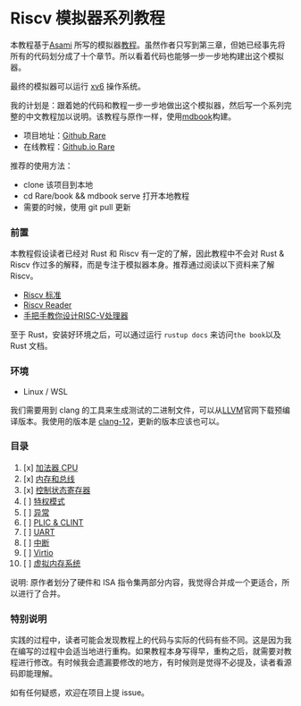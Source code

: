 # Riscv 模拟器系列教程

本教程基于[Asami](https://github.com/d0iasm) 所写的模拟器[教程](https://book.rvemu.app/)。虽然作者只写到第三章，但她已经事先将所有的代码划分成了十个章节。所以看着代码也能够一步一步地构建出这个模拟器。

最终的模拟器可以运行 [xv6](https://pdos.csail.mit.edu/6.828/2012/xv6.html) 操作系统。


我的计划是：跟着她的代码和教程一步一步地做出这个模拟器，然后写一个系列完整的中文教程加以说明。该教程与原作一样，使用[mdbook](https://github.com/rust-lang/mdBook)构建。

+ 项目地址：[Github Rare](https://github.com/siriusdemon/Rare)
+ 在线教程：[Github.io Rare](https://siriusdemon.github.io/Rare/)

推荐的使用方法：

+ clone 该项目到本地
+ cd Rare/book && mdbook serve 打开本地教程
+ 需要的时候，使用 git pull 更新

### 前置

本教程假设读者已经对 Rust 和 Riscv 有一定的了解，因此教程中不会对 Rust & Riscv 作过多的解释，而是专注于模拟器本身。推荐通过阅读以下资料来了解 Riscv。

+ [Riscv 标准](https://riscv.org/technical/specifications/)
+ [Riscv Reader](https://zh.webbooksnow.art/dl/16429281/d4417e)
+ [手把手教你设计RISC-V处理器](https://zh.webbooksnow.art/book/18067855/bd7a8a)

至于 Rust，安装好环境之后，可以通过运行 `rustup docs` 来访问`the book`以及 Rust 文档。


### 环境

+ Linux / WSL

我们需要用到 clang 的工具来生成测试的二进制文件，可以从[LLVM](https://releases.llvm.org/)官网下载预编译版本。我使用的版本是 [clang-12](https://github.com/llvm/llvm-project/releases/tag/llvmorg-12.0.0)，更新的版本应该也可以。



### 目录

1. [x] [加法器 CPU](./v1-CPU-Adder.md)
2. [x] [内存和总线](./v2-Memory-and-Bus.md)
3. [x] [控制状态寄存器](./v3-CSR.md)
4. [ ] [特权模式](./v4-privilege-mode.md)
5. [ ] [异常](./v5-exceptions.md)
6. [ ] [PLIC & CLINT](./v6-plic-clint.md)
7. [ ] [UART](./v7-uart.md)
8. [ ] [中断](./v8-interrupts.md)
9. [ ] [Virtio](./v9-virtio.md)
10. [ ] [虚拟内存系统](./v10-virtual-memory-system.md)

说明: 原作者划分了硬件和 ISA 指令集两部分内容，我觉得合并成一个更适合，所以进行了合并。


### 特别说明

实践的过程中，读者可能会发现教程上的代码与实际的代码有些不同。这是因为我在编写的过程中会适当地进行重构。如果教程本身写得早，重构之后，就需要对教程进行修改。有时候我会遗漏要修改的地方，有时候则是觉得不必提及，读者看源码即能理解。

如有任何疑惑，欢迎在项目上提 issue。
